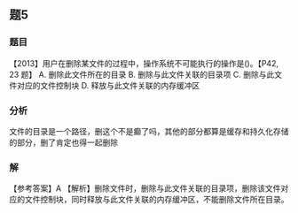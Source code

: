 ## 题5
### 题目
【2013】用户在删除某文件的过程中，操作系统不可能执行的操作是()。【P42, 23 题】
A. 删除此文件所在的目录 
B. 删除与此文件关联的目录项
C. 删除与此文件对应的文件控制块 
D. 释放与此文件关联的内存缓冲区
### 分析
文件的目录是一个路径，删这个不是癫了吗，其他的部分都算是缓存和持久化存储的部分，删了肯定也得一起删除
### 解
【参考答案】A
【解析】删除文件时，删除与此文件关联的目录项，删除该文件对应的文件控制块，同时释放与此文件关联的内存缓冲区，不能删除文件所在目录。